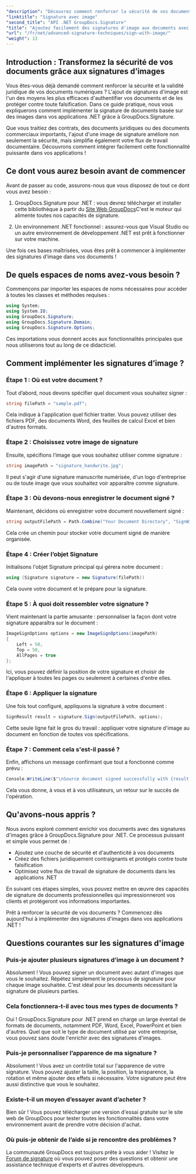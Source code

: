 ```yaml
---
"description": "Découvrez comment renforcer la sécurité de vos documents en ajoutant des signatures d'image dans vos applications .NET avec GroupDocs.Signature. Une intégration simple pour des documents inviolables et juridiquement contraignants."
"linktitle": "Signature avec image"
"second_title": "API .NET GroupDocs.Signature"
"title": "Ajoutez facilement des signatures d'image aux documents avec GroupDocs.Signature"
"url": "/fr/net/advanced-signature-techniques/sign-with-image/"
"weight": 13
---
```


## Introduction : Transformez la sécurité de vos documents grâce aux signatures d’images

Vous êtes-vous déjà demandé comment renforcer la sécurité et la validité juridique de vos documents numériques ? L'ajout de signatures d'image est l'un des moyens les plus efficaces d'authentifier vos documents et de les protéger contre toute falsification. Dans ce guide pratique, nous vous expliquerons comment implémenter la signature de documents basée sur des images dans vos applications .NET grâce à GroupDocs.Signature.

Que vous traitiez des contrats, des documents juridiques ou des documents commerciaux importants, l'ajout d'une image de signature améliore non seulement la sécurité, mais simplifie également votre flux de travail documentaire. Découvrons comment intégrer facilement cette fonctionnalité puissante dans vos applications !

## Ce dont vous aurez besoin avant de commencer

Avant de passer au code, assurons-nous que vous disposez de tout ce dont vous avez besoin :

1. GroupDocs.Signature pour .NET : vous devrez télécharger et installer cette bibliothèque à partir du [Site Web GroupDocs](https://releases.groupdocs.com/signature/net/)C'est le moteur qui alimente toutes nos capacités de signature.

2. Un environnement .NET fonctionnel : assurez-vous que Visual Studio ou un autre environnement de développement .NET est prêt à fonctionner sur votre machine.

Une fois ces bases maîtrisées, vous êtes prêt à commencer à implémenter des signatures d’image dans vos documents !

## De quels espaces de noms avez-vous besoin ?

Commençons par importer les espaces de noms nécessaires pour accéder à toutes les classes et méthodes requises :

```csharp
using System;
using System.IO;
using GroupDocs.Signature;
using GroupDocs.Signature.Domain;
using GroupDocs.Signature.Options;
```

Ces importations vous donnent accès aux fonctionnalités principales que nous utiliserons tout au long de ce didacticiel.

## Comment implémenter les signatures d’image ?

### Étape 1 : Où est votre document ?

Tout d’abord, nous devons spécifier quel document vous souhaitez signer :

```csharp
string filePath = "sample.pdf";
```

Cela indique à l'application quel fichier traiter. Vous pouvez utiliser des fichiers PDF, des documents Word, des feuilles de calcul Excel et bien d'autres formats.

### Étape 2 : Choisissez votre image de signature

Ensuite, spécifions l’image que vous souhaitez utiliser comme signature :

```csharp
string imagePath = "signature_handwrite.jpg";
```

Il peut s'agir d'une signature manuscrite numérisée, d'un logo d'entreprise ou de toute image que vous souhaitez voir apparaître comme signature.

### Étape 3 : Où devons-nous enregistrer le document signé ?

Maintenant, décidons où enregistrer votre document nouvellement signé :

```csharp
string outputFilePath = Path.Combine("Your Document Directory", "SignWithImage", fileName);
```

Cela crée un chemin pour stocker votre document signé de manière organisée.

### Étape 4 : Créer l’objet Signature

Initialisons l'objet Signature principal qui gérera notre document :

```csharp
using (Signature signature = new Signature(filePath))
```

Cela ouvre votre document et le prépare pour la signature.

### Étape 5 : À quoi doit ressembler votre signature ?

Vient maintenant la partie amusante : personnaliser la façon dont votre signature apparaîtra sur le document :

```csharp
ImageSignOptions options = new ImageSignOptions(imagePath)
{
    Left = 50,
    Top = 50,
    AllPages = true
};
```

Ici, vous pouvez définir la position de votre signature et choisir de l'appliquer à toutes les pages ou seulement à certaines d'entre elles.

### Étape 6 : Appliquer la signature

Une fois tout configuré, appliquons la signature à votre document :

```csharp
SignResult result = signature.Sign(outputFilePath, options);
```

Cette seule ligne fait le gros du travail : appliquer votre signature d'image au document en fonction de toutes vos spécifications.

### Étape 7 : Comment cela s'est-il passé ?

Enfin, affichons un message confirmant que tout a fonctionné comme prévu :

```csharp
Console.WriteLine($"\nSource document signed successfully with {result.Succeeded.Count} signature(s).\nFile saved at {outputFilePath}.");
```

Cela vous donne, à vous et à vos utilisateurs, un retour sur le succès de l'opération.

## Qu'avons-nous appris ?

Nous avons exploré comment enrichir vos documents avec des signatures d'images grâce à GroupDocs.Signature pour .NET. Ce processus puissant et simple vous permet de :

- Ajoutez une couche de sécurité et d'authenticité à vos documents
- Créez des fichiers juridiquement contraignants et protégés contre toute falsification
- Optimisez votre flux de travail de signature de documents dans les applications .NET

En suivant ces étapes simples, vous pouvez mettre en œuvre des capacités de signature de documents professionnelles qui impressionneront vos clients et protégeront vos informations importantes.

Prêt à renforcer la sécurité de vos documents ? Commencez dès aujourd'hui à implémenter des signatures d'images dans vos applications .NET !

## Questions courantes sur les signatures d'image

### Puis-je ajouter plusieurs signatures d’image à un document ?

Absolument ! Vous pouvez signer un document avec autant d'images que vous le souhaitez. Répétez simplement le processus de signature pour chaque image souhaitée. C'est idéal pour les documents nécessitant la signature de plusieurs parties.

### Cela fonctionnera-t-il avec tous mes types de documents ?

Oui ! GroupDocs.Signature pour .NET prend en charge un large éventail de formats de documents, notamment PDF, Word, Excel, PowerPoint et bien d'autres. Quel que soit le type de document utilisé par votre entreprise, vous pouvez sans doute l'enrichir avec des signatures d'images.

### Puis-je personnaliser l’apparence de ma signature ?

Absolument ! Vous avez un contrôle total sur l'apparence de votre signature. Vous pouvez ajuster la taille, la position, la transparence, la rotation et même ajouter des effets si nécessaire. Votre signature peut être aussi distinctive que vous le souhaitez.

### Existe-t-il un moyen d’essayer avant d’acheter ?

Bien sûr ! Vous pouvez télécharger une version d'essai gratuite sur le site web de GroupDocs pour tester toutes les fonctionnalités dans votre environnement avant de prendre votre décision d'achat.

### Où puis-je obtenir de l’aide si je rencontre des problèmes ?

La communauté GroupDocs est toujours prête à vous aider ! Visitez le [Forum de signature](https://forum.groupdocs.com/c/signature/13) où vous pouvez poser des questions et obtenir une assistance technique d'experts et d'autres développeurs.